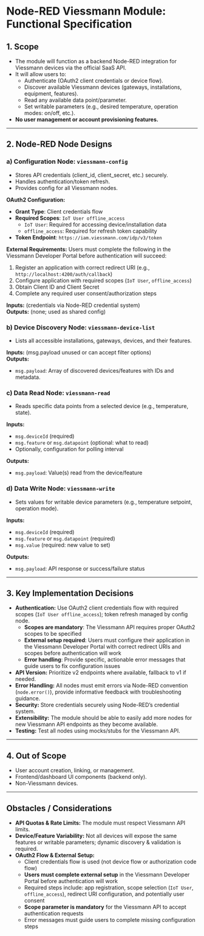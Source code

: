 # Node-RED Viessmann Module: Functional Specification

## 1. Scope

- The module will function as a backend Node-RED integration for Viessmann devices via the official SaaS API.
- It will allow users to:
  - Authenticate (OAuth2 client credentials or device flow).
  - Discover available Viessmann devices (gateways, installations, equipment, features).
  - Read any available data point/parameter.
  - Set writable parameters (e.g., desired temperature, operation modes: on/off, etc.).
- **No user management or account provisioning features.**

---

## 2. Node-RED Node Designs

### a) Configuration Node: `viessmann-config`
- Stores API credentials (client_id, client_secret, etc.) securely.
- Handles authentication/token refresh.
- Provides config for all Viessmann nodes.

**OAuth2 Configuration:**
- **Grant Type**: Client credentials flow
- **Required Scopes**: `IoT User offline_access`
  - `IoT User`: Required for accessing device/installation data
  - `offline_access`: Required for refresh token capability
- **Token Endpoint**: `https://iam.viessmann.com/idp/v3/token`

**External Requirements:**
Users must complete the following in the Viessmann Developer Portal before authentication will succeed:
1. Register an application with correct redirect URI (e.g., `http://localhost:4200/auth/callback`)
2. Configure application with required scopes (`IoT User`, `offline_access`)
3. Obtain Client ID and Client Secret
4. Complete any required user consent/authorization steps

**Inputs:** (credentials via Node-RED credential system)  
**Outputs:** (none; used as shared config)

### b) Device Discovery Node: `viessmann-device-list`
- Lists all accessible installations, gateways, devices, and their features.

**Inputs:** (msg.payload unused or can accept filter options)  
**Outputs:**  
- `msg.payload`: Array of discovered devices/features with IDs and metadata.

### c) Data Read Node: `viessmann-read`
- Reads specific data points from a selected device (e.g., temperature, state).

**Inputs:**  
- `msg.deviceId` (required)
- `msg.feature` or `msg.datapoint` (optional: what to read)
- Optionally, configuration for polling interval

**Outputs:**  
- `msg.payload`: Value(s) read from the device/feature

### d) Data Write Node: `viessmann-write`
- Sets values for writable device parameters (e.g., temperature setpoint, operation mode).

**Inputs:**  
- `msg.deviceId` (required)
- `msg.feature` or `msg.datapoint` (required)
- `msg.value` (required: new value to set)

**Outputs:**  
- `msg.payload`: API response or success/failure status

---

## 3. Key Implementation Decisions

- **Authentication:** Use OAuth2 client credentials flow with required scopes (`IoT User offline_access`); token refresh managed by config node.
  - **Scopes are mandatory**: The Viessmann API requires proper OAuth2 scopes to be specified
  - **External setup required**: Users must configure their application in the Viessmann Developer Portal with correct redirect URIs and scopes before authentication will work
  - **Error handling**: Provide specific, actionable error messages that guide users to fix configuration issues
- **API Version:** Prioritize v2 endpoints where available, fallback to v1 if needed.
- **Error Handling:** All nodes must emit errors via Node-RED convention (`node.error()`), provide informative feedback with troubleshooting guidance.
- **Security:** Store credentials securely using Node-RED’s credential system.
- **Extensibility:** The module should be able to easily add more nodes for new Viessmann API endpoints as they become available.
- **Testing:** Test all nodes using mocks/stubs for the Viessmann API.

---

## 4. Out of Scope

- User account creation, linking, or management.
- Frontend/dashboard UI components (backend only).
- Non-Viessmann devices.

---

## Obstacles / Considerations

- **API Quotas & Rate Limits:** The module must respect Viessmann API limits.
- **Device/Feature Variability:** Not all devices will expose the same features or writable parameters; dynamic discovery & validation is required.
- **OAuth2 Flow & External Setup:** 
  - Client credentials flow is used (not device flow or authorization code flow)
  - **Users must complete external setup** in the Viessmann Developer Portal before authentication will work
  - Required steps include: app registration, scope selection (`IoT User`, `offline_access`), redirect URI configuration, and potentially user consent
  - **Scope parameter is mandatory** for the Viessmann API to accept authentication requests
  - Error messages must guide users to complete missing configuration steps
